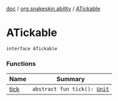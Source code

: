 [doc](../../index.md) / [org.snakeskin.ability](../index.md) / [ATickable](./index.md)

# ATickable

`interface ATickable`

### Functions

| Name | Summary |
|---|---|
| [tick](tick.md) | `abstract fun tick(): `[`Unit`](https://kotlinlang.org/api/latest/jvm/stdlib/kotlin/-unit/index.html) |
